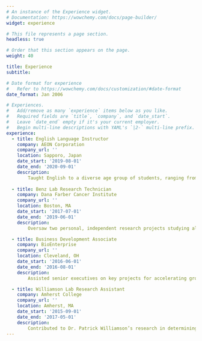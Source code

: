 ```yaml
---
# An instance of the Experience widget.
# Documentation: https://wowchemy.com/docs/page-builder/
widget: experience

# This file represents a page section.
headless: true

# Order that this section appears on the page.
weight: 40

title: Experience
subtitle:

# Date format for experience
#   Refer to https://wowchemy.com/docs/customization/#date-format
date_format: Jan 2006

# Experiences.
#   Add/remove as many `experience` items below as you like.
#   Required fields are `title`, `company`, and `date_start`.
#   Leave `date_end` empty if it's your current employer.
#   Begin multi-line descriptions with YAML's `|2-` multi-line prefix.
experience:
  - title: English Language Instructor
    company: AEON Corporation
    company_url: ''
    location: Sapporo, Japan
    date_start: '2019-08-01'
    date_end: '2020-09-01'
    description:
        Taught English to a diverse age group of students, ranging from preschool to senior citizens.
        
  - title: Benz Lab Research Technician
    company: Dana Farber Cancer Institute
    company_url: ''
    location: Boston, MA
    date_start: '2017-07-01'
    date_end: '2019-06-01'
    description:
        Oversaw two personal, independent research projects studying alternative splicing of cancer-related proteins under the direction of Drs. Edward J. Benz and Shu-Ching Huang.

  - title: Business Development Associate
    company: BioEnterprise
    company_url: ''
    location: Cleveland, OH
    date_start: '2016-06-01'
    date_end: '2016-08-01'
    description:
        Assisted senior executives on key projects for accelerating growth of local early stage biotech startups.

  - title: Williamson Lab Research Assistant
    company: Amherst College
    company_url: ''
    location: Amherst, MA
    date_start: '2015-09-01'
    date_end: '2017-05-01'
    description:
        Contributed to Dr. Patrick Williamson’s research in determining a model for the substrate path through P4 ATPases, which became the topic of my senior honors thesis.
---
```

